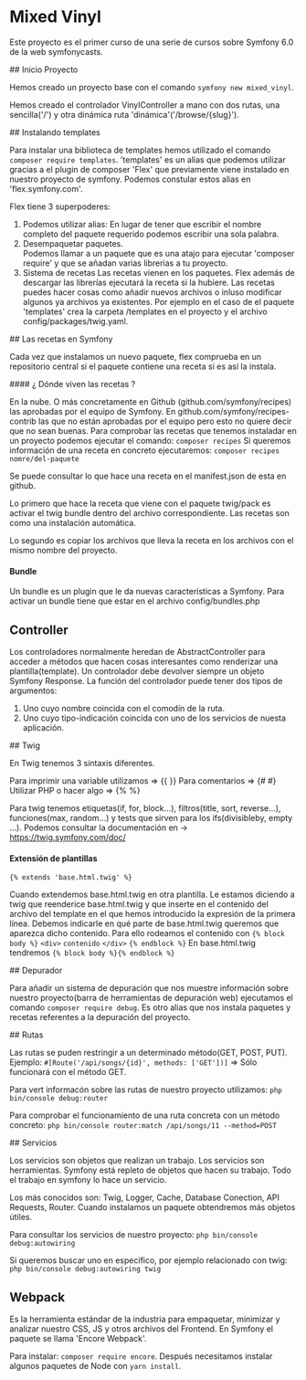 # Mixed Vinyl

Este proyecto es el primer curso de una serie de cursos sobre Symfony 6.0 de la web symfonycasts.  

## Inicio Proyecto

Hemos creado un proyecto base con el comando `symfony new mixed_vinyl`. 

Hemos creado el controlador VinylController a mano con dos rutas, una sencilla('/') y
otra dinámica ruta 'dinámica'('/browse/{slug}').

## Instalando templates

Para instalar una biblioteca de templates hemos utilizado el comando `composer require templates`.
'templates' es un alias que podemos utilizar gracias a el plugin de composer 'Flex' que previamente
viene instalado en nuestro proyecto de symfony. 
Podemos constular estos alias en 'flex.symfony.com'.

Flex tiene 3 superpoderes:
  1. Podemos utilizar alias:
      En lugar de tener que escribir el nombre completo del paquete requerido podemos escribir una sola palabra. 
  2. Desempaquetar paquetes.  
      Podemos llamar a un paquete que es una atajo para ejecutar 'composer require' y que se añadan
      varias librerias a tu proyecto.
  3. Sistema de recetas
      Las recetas vienen en los paquetes. Flex además de descargar las librerías ejecutará la receta 
      si la hubiere. Las recetas puedes hacer cosas como añadir nuevos archivos o inluso modificar
      algunos ya archivos ya existentes. 
      Por ejemplo en el caso de el paquete 'templates' crea la carpeta /templates en el proyecto y el archivo
      config/packages/twig.yaml.

## Las recetas en Symfony

Cada vez que instalamos un nuevo paquete, flex comprueba en un repositorio central si el paquete contiene una 
receta si es así la instala.

#### ¿ Dónde viven las recetas ?

En la nube. O más concretamente en Github (github.com/symfony/recipes) las aprobadas por el equipo de Symfony.
En github.com/symfony/recipes-contrib las que no están aprobadas por el equipo pero esto no quiere decir que no
sean buenas.
Para comprobar las recetas que tenemos instaladar en un proyecto podemos ejecutar el comando:
`composer recipes`
Si queremos información de una receta en concreto ejecutaremos:
`composer recipes nomre/del-paquete`

Se puede consultar lo que hace una receta en el manifest.json de esta en github.

Lo primero que hace la receta que viene con el paquete twig/pack es activar el twig bundle dentro
del archivo correspondiente. Las recetas son como una instalación automática. 

Lo segundo es copiar los archivos que lleva la receta en los archivos con el mismo nombre del proyecto.

#### Bundle

Un bundle es un plugin que le da nuevas características a Symfony.
Para activar un bundle tiene que estar en el archivo config/bundles.php

## Controller

Los controladores normalmente heredan de AbstractController para acceder a métodos que hacen 
cosas interesantes como renderizar una plantilla(template).
Un controlador debe devolver siempre un objeto Symfony Response.
La función del controlador puede tener dos tipos de argumentos:
  1. Uno cuyo nombre coincida con el comodín de la ruta.
  2. Uno cuyo tipo-indicación coincida con uno de los servicios de nuesta aplicación.  

## Twig

En Twig tenemos 3 sintaxis diferentes.

Para imprimir una variable utilizamos => {{ }}
Para comentarios => {# #}
Utilizar PHP o hacer algo => {% %} 

Para twig tenemos etiquetas(if, for, block...), filtros(title, sort, reverse...), funciones(max, random...)
y tests que sirven para los ifs(divisibleby, empty ...).
Podemos consultar la documentación en -> https://twig.symfony.com/doc/

#### Extensión de plantillas

`{% extends 'base.html.twig' %}` 

Cuando extendemos base.html.twig en otra plantilla. Le estamos diciendo a twig que reenderice base.html.twig
y que inserte en el contenido del archivo del template en el que hemos introducido la expresión de la primera línea.
Debemos indicarle en qué parte de base.html.twig queremos que aparezca dicho contenido. 
Para ello rodeamos el contenido con 
`{% block body %}`
  `<div>`
    `contenido`
  `</div>`
 `{% endblock %}`
En base.html.twig tendremos `{% block body %}{% endblock %}`

## Depurador

Para añadir un sistema de depuración que nos muestre información sobre nuestro proyecto(barra de herramientas 
de depuración web) ejecutamos el comando `composer require debug`. Es otro alias que nos instala paquetes y recetas 
referentes a la depuración del proyecto.

## Rutas

Las rutas se puden restringir a un determinado método(GET, POST, PUT).
Ejemplo: `#[Route('/api/songs/{id}', methods: ['GET'])]` => Sólo funcionará 
con el método GET.

Para vert informacón sobre las rutas de nuestro proyecto utilizamos:
`php bin/console debug:router`

Para comprobar el funcionamiento de una ruta concreta con un método concreto:
`php bin/console router:match /api/songs/11 --method=POST`

## Servicios

Los servicios son objetos que realizan un trabajo. Los servicios son herramientas. Symfony está
repleto de objetos que hacen su trabajo. Todo el trabajo en symfony lo hace un servicio.

Los más conocidos son: Twig, Logger, Cache, Database Conection, API Requests, Router.
Cuando instalamos un paquete obtendremos más objetos útiles.

Para consultar los servicios de nuestro proyecto:
`php bin/console debug:autowiring`

Si queremos buscar uno en específico, por ejemplo relacionado con twig:
`php bin/console debug:autowiring twig`

## Webpack

Es la herramienta estándar de la industria para empaquetar, minimizar y analizar nuestro CSS, JS y otros
archivos del Frontend. En Symfony el paquete se llama 'Encore Webpack'.

Para instalar: `composer require encore`.
Después necesitamos instalar algunos paquetes de Node con `yarn install`.